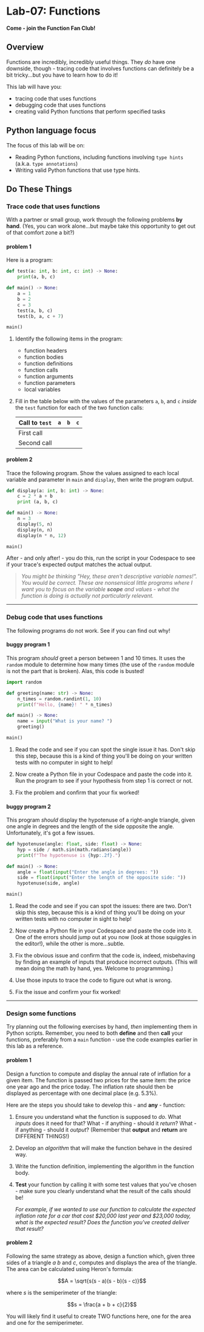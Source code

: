# Lab-07: Functions

**Come - join the Function Fan Club!**

## Overview

Functions are incredibly, incredibly useful things. They _do_ have one downside, though - tracing code that involves functions can definitely be a bit tricky...but you have to learn how to do it!

This lab will have you:
- tracing code that uses functions
- debugging code that uses functions
- creating valid Python functions that perform specified tasks

## Python language focus

The focus of this lab will be on:

- Reading Python functions, including functions involving `type hints` (a.k.a. `type annotations`)
- Writing valid Python functions that use type hints.

## Do These Things

### Trace code that uses functions

With a partner or small group, work through the following problems **by hand**.  (Yes, you can work alone...but maybe take this opportunity to get out of that comfort zone a bit?)

#### problem 1

Here is a program:

```python
def test(a: int, b: int, c: int) -> None:
    print(a, b, c)

def main() -> None:
    a = 1
    b = 2
    c = 3
    test(a, b, c)
    test(b, a, c + 7)

main()
 ```

1. Identify the following items in the program:

    - function headers
    - function bodies
    - function definitions
    - function calls
    - function arguments
    - function parameters
    - local variables

2. Fill in the table below with the values of the parameters `a`, `b`, and `c` *inside* the `test` function for each of the two function calls:

    | Call to `test` | `a` | `b` | `c` |
    | -------------- | --- | --- | --- |
    | First call     |     |     |     |
    | Second call    |     |     |     |


#### problem 2

Trace the following program. Show the values assigned to each local variable and parameter in `main` and `display`, then write the program output.

```python
def display(a: int, b: int) -> None:
    c = 2 * a + b
    print (a, b, c)

def main() -> None:
    n = 3
    display(5, n)
    display(n, n)
    display(n * n, 12)

main()
```

After - and only after! - you do this, run the script in your Codespace to see if your trace's expected output matches the actual output.

> _You might be thinking "Hey, these aren't descriptive variable names!". You would be correct. These are nonsensical little programs where I want you to focus on the variable **scope** and values - what the function is doing is actually not particularly relevant._

---

### Debug code that uses functions

The following programs do not work. See if you can find out why!

#### buggy program 1

This program _should_ greet a person between 1 and 10 times. It uses the `random` module to determine how many times (the use of the `random` module is not the part that is broken). Alas, this code is busted!

```python
import random

def greeting(name: str) -> None:
    n_times = random.randint(1, 10)
    print(f"Hello, {name}! " * n_times)

def main() -> None:
    name = input("What is your name? ")
    greeting()

main()
``` 

1. Read the code and see if you can spot the single issue it has. Don't skip this step, because this is a kind of thing you'll be doing on your written tests with no computer in sight to help!

2. Now create a Python file in your Codespace and paste the code into it. Run the program to see if your hypothesis from step 1 is correct or not.

3. Fix the problem and confirm that your fix worked!

#### buggy program 2

This program _should_ display the hypotenuse of a right-angle triangle, given one angle in degrees and the length of the side opposite the angle. Unfortunately, it's got a few issues.

```python
def hypotenuse(angle: float, side: float) -> None:
    hyp = side / math.sin(math.radians(angle))
    print(f"The hypotenuse is {hyp:.2f}.")

def main() -> None:
    angle = float(input("Enter the angle in degrees: "))
    side = float(input("Enter the length of the opposite side: "))
    hypotenuse(side, angle)

main()
```

1. Read the code and see if you can spot the issues: there are two. Don't skip this step, because this is a kind of thing you'll be doing on your written tests with no computer in sight to help!

2. Now create a Python file in your Codespace and paste the code into it. One of the errors should jump out at you now (look at those  squiggles in the editor!), while the other is more...subtle. 

3. Fix the obvious issue and confirm that the code is, indeed, misbehaving by finding an example of inputs that produce incorrect outputs. (This will mean doing the math by hand, yes. Welcome to programming.)

4. Use those inputs to trace the code to figure out what is wrong.

5. Fix the issue and confirm your fix worked!

---

### Design some functions

Try planning out the following exercises by hand, _then_ implementing them in Python scripts. Remember, you need to both **define** and then **call** your functions, preferably from a `main` function - use the code examples earlier in this lab as a reference.

#### problem 1

Design a function to compute and display the annual rate of inflation for a given item. The function is passed two prices for the same item: the price one year ago and the price today. The inflation rate should then be displayed as percentage with one decimal place (e.g. 5.3%). 

Here are the steps you should take to develop this - and **any** - function:

1. Ensure you understand what the function is supposed to _do_. What _inputs_ does it need for that? What - if anything - should it _return_? What - if anything - should it _output_? (Remember that **output** and **return** are DIFFERENT THINGS!)
2. Develop an *algorithm* that will make the function behave in the desired way.
3. Write the function definition, implementing the algorithm in the function body.
4. **Test** your function by calling it with some test values that you've chosen - make sure you clearly understand what the result of the calls should be! 

    _For example, if we wanted to use our function to calculate the expected inflation rate for a car that cost $20,000 last year and $23,000 today, what is the expected result? Does the function you've created deliver that result?_

#### problem 2

Following the same strategy as above, design a function which, given three sides of a triangle $a$ $b$ and $c$, computes and displays the area of the triangle. The area can be calculated using Heron's formula:
    
$$A = \sqrt{s(s - a)(s - b)(s - c)}$$

where $s$ is the semiperimeter of the triangle:

$$s = \frac{a + b + c}{2}$$

You will likely find it useful to create TWO functions here, one for the area and one for the semiperimeter.